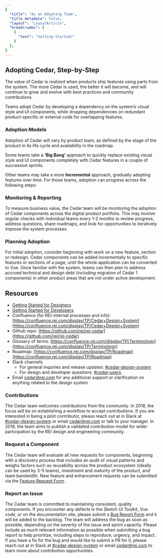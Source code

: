 ```yaml
---
{
  "title": "As an Adopting Team",
  "title_metadata": false,
  "layout": "LayoutArticle",
  "breadcrumbs": [
    {
      "text": "Getting Started/"
    }
  ],
}
---
```


<cdr-doc-table-of-contents-shell>

## Adopting Cedar, Step-by-Step

The value of Cedar is realized when products ship features using parts from the system.
The more Cedar is used, the better it will become, and will continue to grow and evolve with best practices and community contributions. 

Teams adopt Cedar by developing a dependency on the system’s visual style and UI components, while dropping dependencies on redundant product-specific or external code for overlapping features.

### Adoption Models

Adoption of Cedar will vary by product team, as defined by the stage of the product in its life cycle and availability in the roadmap.

Some teams take a **‘Big Bang’** approach to quickly replace existing visual style and UI components completely with Cedar features in a couple of successive sprints.

Other teams may take a more **Incremental** approach, gradually adopting features over time. For those teams, adoption can progress across the following steps:

<cdr-img :src="$withBase(`/getting-started-as-adopter/image1.png`)"/>

### Monitoring & Reporting

To measure business value, the Cedar team will be monitoring the adoption of Cedar components across the digital product portfolio.
This may involve regular checks with individual teams every 1-2 months to review progress, address questions, share roadmaps, and look for opportunities to iteratively improve the system processes.

### Planning Adoption

For initial adoption, consider beginning with work on a new feature, section or redesign. Cedar components can be added incrementally to specific features or sections of a page, until the whole application can be converted to Vue.
Once familiar with the system, teams can then plan to address accrued technical and design debt (including migration of Cedar 1 components) in other product areas that are not under active development.

## Resources

- [Getting Started for Designers](../as-a-designer/)
- [Getting Started for Developers](../as-a-developer/)
- Confluence (for REI-internal processes and info): [https://confluence.rei.com/display/TP/Cedar+Design+System](https://confluence.rei.com/display/TP/Cedar+Design+System)
- Github repo: [https://github.com/rei/rei-cedar](https://github.com/rei/rei-cedar)
- Glossary of terms: [https://confluence.rei.com/display/TP/Terminology](https://confluence.rei.com/display/TP/Terminology)
- Roadmap: [https://confluence.rei.com/display/TP/Roadmap](https://confluence.rei.com/display/TP/Roadmap)
- Slack channels
  - For general inquiries and release updates: [#cedar-design-system](https://rei.slack.com/messages/C5W0VMKGU)
  - For design and developer questions: [#cedar-users](https://rei.slack.com/messages/CA58YCGN4)
- Email [cedar@rei.com](mailto:cedar@rei.com) for any additional support or clarification on anything related to the design system

### Contributions

The Cedar team welcomes contributions from the community.
In 2018, the focus will be on establishing a workflow to accept contributions. If you are interested in being a pilot contributor, please reach out at in Slack at [#cedar-design-system](https://rei.slack.com/messages/C5W0VMKGU) or email [cedar@rei.com](mailto:cedar@rei.com) or talk to your manager.
In 2019, the team aims to publish a validated contribution model for wider participation by the REI design and engineering community.

### Request a Component

The Cedar team will evaluate all new requests for components, beginning with a discovery process that includes an audit of visual patterns and weighs factors such as reusability across the product ecosystem (ideally can be used by 3-5 teams), investment and maturity of the product, and team bandwidth. 
New feature and enhancement requests can be submitted via the [Feature Request Form](https://airtable.com/shrcbq9CHthuMO7AC). 

### Report an Issue

The Cedar team is committed to maintaining consistent, quality components. If you encounter any defects in the Sketch UI Toolkit, Vue code, or on the documentation site, please submit a [Bug Report Form](https://airtable.com/shr3wSPCYQbycVx7i) and it will be added to the backlog.
The team will address the bug as soon as possible, depending on the severity of the issue and sprint capacity. Please include as much relevant information as possible when submitting a bug report to help prioritize, including steps to reproduce, urgency, and impact.
If you have a fix for the bug and would like to submit a PR for it, please reach out at in Slack at [#cedar-design-system](https://rei.slack.com/messages/C5W0VMKGU) or email [cedar@rei.com](mailto:cedar@rei.com) to learn more about contribution opportunities. 

</cdr-doc-table-of-contents-shell>
